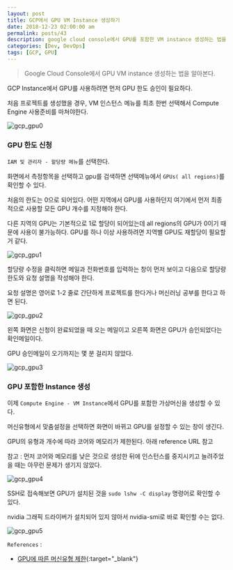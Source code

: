 ```yaml
---
layout: post
title: GCP에서 GPU VM Instance 생성하기
date: 2018-12-23 02:00:00 am
permalink: posts/43
description: google cloud console에서 GPU를 포함한 VM instance 생성하는 법을 알아본다.
categories: [Dev, DevOps]
tags: [GCP, GPU]
---
```


> Google Cloud Console에서 GPU VM instance 생성하는 법을 알아본다.

GCP Instance에서 GPU를 사용하려면 먼저 GPU 한도 승인이 필요하다.

처음 프로젝트를 생성했을 경우, VM 인스턴스 메뉴를 최초 한번 선택해서 Compute Engine 사용준비를 마쳐야한다.

![gcp_gpu0]({{site.baseurl}}/assets/img/tech/gcp_gpu_0.jpg)

### GPU 한도 신청

`IAM 및 관리자 - 할당량 메뉴`를 선택한다.

화면에서 측정항목을 선택하고 gpu를 검색하면 선택메뉴에서 `GPUs( all regions)`를 확인할 수 있다.

처음의 한도는 0으로 되어있다. 어떤 지역에서 GPU를 사용하던지 여기에서 먼저 최종적으로 사용할 모든 GPU 개수를 지정해야 한다.

다른 지역의 GPU는 기본적으로 1로 할당이 되어있는데 all regions의 GPU가 0이기 때문에 사용이 불가능하다. 
GPU를 하나 이상 사용하려면 지역별 GPU도 재할당이 필요할 거 같다.

![gcp_gpu1]({{site.baseurl}}/assets/img/tech/gcp_gpu_1.jpg)

할당량 수정을 클릭하면 메일과 전화번호를 입력하는 창이 먼저 보이고 다음으로 할당량 한도와 요청 설명을 작성해야 한다.

요청 설명은 영어로 1-2 줄로 간단하게 프로젝트를 한다거나 머신러닝 공부를 한다고 하면 된다.

![gcp_gpu2]({{site.baseurl}}/assets/img/tech/gcp_gpu_2.jpg)

왼쪽 화면은 신청이 완료되었을 때 오는 메일이고 오른쪽 화면은 GPU가 승인되었다는 확인메일이다.

GPU 승인메일이 오기까지는 몇 분 걸리지 않았다.

![gcp_gpu3]({{site.baseurl}}/assets/img/tech/gcp_gpu_3.jpg)

### GPU 포함한 Instance 생성

이제 `Compute Engine - VM Instance`에서 GPU를 포함한 가상머신을 생성할 수 있다.

머신유형에서 맞춤설정을 선택하면 화면이 바뀌고 GPU를 설정할 수 있는 창이 생긴다.

GPU의 유형과 개수에 따라 코어와 메모리가 제한된다. 아래 reference URL 참고

참고 : 먼저 코어와 메모리를 낮은 것으로 생성한 뒤에 인스턴스를 중지시키고 늘려주었을 때는 아무런 문제가 생기지 않았다.

![gcp_gpu4]({{site.baseurl}}/assets/img/tech/gcp_gpu_4.jpg)

SSH로 접속해보면 GPU가 설치된 것을 `sudo lshw -C display` 명령어로 확인할 수 있다.

nvidia 그래픽 드라이버가 설치되어 있지 않아서 nvidia-smi로 바로 확인할 수는 없다.

![gcp_gpu5]({{site.baseurl}}/assets/img/tech/gcp_gpu_5.jpg)

`References` :

* [GPU에 따른 머신유형 제한](https://cloud.google.com/compute/docs/gpus/
){:target="_blank"}
